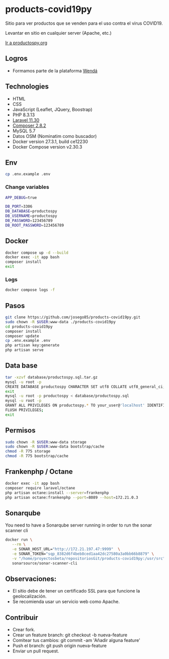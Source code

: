 # products-covid19py

Sitio para ver productos que se venden para el uso contra el virus COVID19.

Levantar en sitio en cualquier server (Apache, etc.)

[Ir a productospy.org](https://productospy.org/)

## Logros

-   Formamos parte de la plataforma [Wendá](https://wenda.org.py/)

## Technologies

-   HTML
-   CSS
-   JavaScript (Leaflet, JQuery, Boostrap)
-   PHP 8.3.13
-   [Laravel 11.30](https://laravel.com/docs)
-   [Composer 2.8.2](https://getcomposer.org/download/)
-   MySQL 5.7
-   Datos OSM (Nominatim como buscador)
-   Docker version 27.3.1, build ce12230
-   Docker Compose version v2.30.3

## Env

```bash
cp .env.example .env
```

### Change variables

```bash
APP_DEBUG=true

DB_PORT=3306
DB_DATABASE=productospy
DB_USERNAME=productospy
DB_PASSWORD=123456789
DB_ROOT_PASSWORD=123456789
```

## Docker
```bash
docker compose up -d --build
docker exec -it app bash
composer install
exit
```

### Logs

```bash
docker compose logs -f
```

## Pasos

```bash
git clone https://github.com/josego85/products-covid19py.git
sudo chown -R $USER:www-data ./products-covid19py
cd products-covid19py
composer install
composer update
cp .env.example .env
php artisan key:generate
php artisan serve
```

## Data base

```bash
tar -xzvf database/productospy.sql.tar.gz
mysql -u root -p
CREATE DATABASE productospy CHARACTER SET utf8 COLLATE utf8_general_ci;
exit
mysql -u root -p productospy < database/productospy.sql
mysql -u root -p
GRANT ALL PRIVILEGES ON productospy.* TO your_user@'localhost' IDENTIFIED BY 'xxxxxxxxxxxxx';
FLUSH PRIVILEGES;
exit
```

## Permisos

```bash
sudo chown -R $USER:www-data storage
sudo chown -R $USER:www-data bootstrap/cache
chmod -R 775 storage
chmod -R 775 bootstrap/cache
```

## Frankenphp / Octane

```bash
docker exec -it app bash
composer require laravel/octane
php artisan octane:install --server=frankenphp
php artisan octane:frankenphp --port=8089 --host=172.21.0.3
```

## Sonarqube

You need to have a Sonarqube server running in order to run the sonar scanner cli

```bash
docker run \
   --rm \
   -e SONAR_HOST_URL="http://172.21.197.47:9999"  \
   -e SONAR_TOKEN="sqp_8382d6f4beb8ced1aa42dc27580a3a0bb66b8879" \
   -v "/home/proyectosbeta/repositoriosGit/products-covid19py:/usr/src" \
   sonarsource/sonar-scanner-cli
```

## Observaciones:

-   El sitio debe de tener un certificado SSL para que funcione la geolocalización.
-   Se recomienda usar un servicio web como Apache.

## Contribuir

-   Crear fork.
-   Crear un feature branch: git checkout -b nueva-feature
-   Comitear tus cambios: git commit -am 'Añadir alguna feature'
-   Push el branch: git push origin nueva-feature
-   Enviar un pull request.
